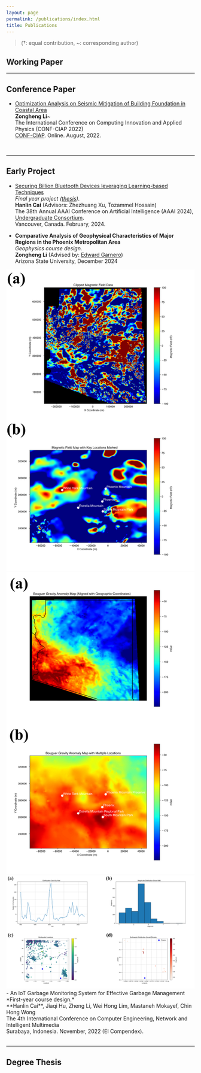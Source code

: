 ```yaml
---
layout: page
permalink: /publications/index.html
title: Publications
---
```


> (†: equal contribution, ~: corresponding author)

## Working Paper


---

## Conference Paper

- [Optimization Analysis on Seismic Mitigation of Building Foundation in Coastal Area](https://iopscience.iop.org/article/10.1088/1742-6596/2386/1/012055)<br>**Zongheng Li**~<br>The International Conference on Computing Innovation and Applied Physics (CONF-CIAP 2022)<br>
  [CONF-CIAP](https://2022.confciap.org/). Online. August, 2022.


<br>


---

## Early Project

- [Securing Billion Bluetooth Devices leveraging Learning-based Techniques](https://ojs.aaai.org/index.php/AAAI/article/view/30544)<br>*Final year project ([thesis](https://caihanlin.com/mypaper/thesis/UG-thesis.pdf)).*<br>**Hanlin Cai** (Advisors: Zhezhuang Xu, Tozammel Hossain)<br>The 38th Annual AAAI Conference on Artificial Intelligence (AAAI 2024), [Undergraduate Consortium](https://aaai.org/aaai-24-conference/undergraduate-consortium-program/).<br>Vancouver, Canada. February, 2024.

- **Comparative Analysis of Geophysical Characteristics of Major Regions in the Phoenix Metropolitan Area**  
  *Geophysics course design.*  
  **Zongheng Li** (Advised by: [Edward Garnero](https://search.asu.edu/profile/216280))  
  Arizona State University, December 2024
<div class="third">
<img src="/images/Aeromagnetic2.JPG">
<img src="/images/Bouguer2.JPG">
<img src="/images/eq statistics.JPG">
</div>
- An IoT Garbage Monitoring System for Effective Garbage Management<br>*First-year course design.*<br>**Hanlin Cai**, Jiaqi Hu, Zheng Li, Wei Hong Lim, Mastaneh Mokayef, Chin Hong Wong<br>The 4th International Conference on Computer Engineering, Network and Intelligent Multimedia<br>Surabaya, Indonesia. November, 2022 (EI Compendex).<br>

  <br>

---

## Degree Thesis




<br>
